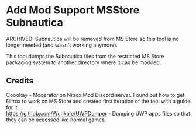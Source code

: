 # Add Mod Support MSStore Subnautica

ARCHIVED: Subnautica will be removed from MS Store so this tool is no longer needed (and wasn't working anymore).

This tool dumps the Subnautica files from the restricted MS Store packaging system to another directory where it can be modded.

## Credits

Coookay - Moderator on Nitrox Mod Discord server. Found out how to get Nitrox to work on MS Store and created first iteration of the tool with a guide for it.  
https://github.com/Wunkolo/UWPDumper - Dumping UWP apps files so that they can be accessed like normal games.  
